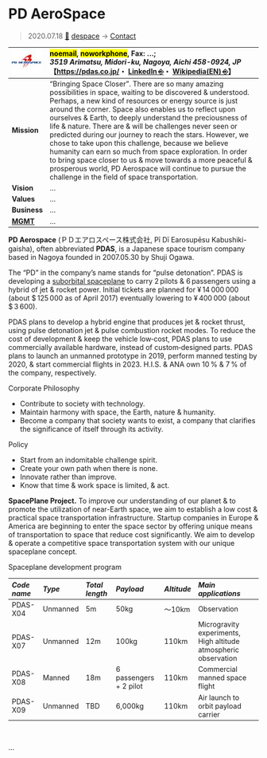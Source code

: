 # PD AeroSpace
> 2020.07.18 [🚀](../../index/index.md) [despace](../index.md) → [Contact](../contact.md)

|[![](../f/con/p/pd_aerospace_logo1_thumb.jpg)](../f/con/p/pd_aerospace_logo1.png)|<mark>noemail</mark>, <mark>noworkphone</mark>, Fax: …;<br> *3519 Arimatsu, Midori-ku, Nagoya, Aichi 458-0924, JP*<br> 【<https://pdas.co.jp/>・ [LinkedIn ⎆](https://www.linkedin.com/company/pd-aerospace-ltd./)・ [Wikipedia(EN) ⎆](https://en.wikipedia.org/wiki/PD_AeroSpace)】|
|:--|:--|
|**Mission**|“Bringing Space Closer”. There are so many amazing possibilities in space, waiting to be discovered & understood. Perhaps, a new kind of resources or energy source is just around the corner. Space also enables us to reflect upon ourselves & Earth, to deeply understand the preciousness of life & nature. There are & will be challenges never seen or predicted during our journey to reach the stars. However, we chose to take upon this challenge, because we believe humanity can earn so much from space exploration. In order to bring space closer to us & move towards a more peaceful & prosperous world, PD Aerospace will continue to pursue the challenge in the field of space transportation.|
|**Vision**|…|
|**Values**|…|
|**Business**|…|
|**[MGMT](../mgmt.md)**|…|

**PD Aerospace** (ＰＤエアロスペース株式会社, Pī Dī Earosupēsu Kabushiki-gaisha), often abbreviated **PDAS**, is a Japanese space tourism company based in Nagoya founded in 2007.05.30 by Shuji Ogawa.

The “PD” in the company’s name stands for “pulse detonation”. PDAS is developing a [suborbital spaceplane](../sc.md) to carry 2 pilots & 6 passengers using a hybrid of jet & rocket power. Initial tickets are planned for ¥ 14 000 000 (about $ 125 000 as of April 2017) eventually lowering to ¥ 400 000 (about $ 3 600).

PDAS plans to develop a hybrid engine that produces jet & rocket thrust, using pulse detonation jet & pulse combustion rocket modes. To reduce the cost of development & keep the vehicle low‑cost, PDAS plans to use commercially available hardware, instead of custom‑designed parts. PDAS plans to launch an unmanned prototype in 2019, perform manned testing by 2020, & start commercial flights in 2023. H.I.S. & ANA own 10 % & 7 % of the company, respectively.

Corporate Philosophy

   - Contribute to society with technology.
   - Maintain harmony with space, the Earth, nature & humanity.
   - Become a company that society wants to exist, a company that clarifies the significance of itself through its activity.

Policy

   - Start from an indomitable challenge spirit.
   - Create your own path when there is none.
   - Innovate rather than improve.
   - Know that time & work space is limited, & act.

**SpacePlane Project.** To improve our understanding of our planet & to promote the utilization of near-Earth space, we aim to establish a low cost & practical space transportation infrastructure. Startup companies in Europe & America are beginning to enter the space sector by offering unique means of transportation to space that reduce cost significantly. We aim to develop & operate a competitive space transportation system with our unique spaceplane concept.

Spaceplane development program

|*Code name*|*Type*|*Total length*|*Payload*|*Altitude*|*Main applications*|
|:--|:--|:--|:--|:--|:--|
|PDAS-X04|Unmanned|5m|50kg|〜10km|Observation|
|PDAS-X07|Unmanned|12m|100kg|110km|Microgravity experiments, High altitude atmospheric observation|
|PDAS-X08|Manned|18m|6 passengers + 2 pilot|110km|Commercial manned space flight|
|PDAS-X09|Unmanned|TBD|6,000kg|110km|Air launch to orbit payload carrier|

<p style="page-break-after:always"> </p>

…
